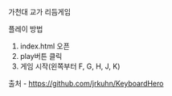 가천대 교가 리듬게임

플레이 방법
1. index.html 오픈
2. play버튼 클릭
3. 게임 시작(왼쪽부터 F, G, H, J, K)



출처 - https://github.com/jrkuhn/KeyboardHero
